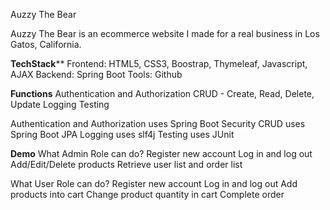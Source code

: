 Auzzy The Bear

Auzzy The Bear is an ecommerce website I made for a real business in Los Gatos, California. 

****Tech******Stack****
Frontend: HTML5, CSS3, Boostrap, Thymeleaf, Javascript, AJAX
Backend: Spring Boot
Tools: Github

**Functions**
Authentication and Authorization 
CRUD - Create, Read, Delete, Update
Logging
Testing 

Authentication and Authorization uses Spring Boot Security
CRUD uses Spring Boot JPA
Logging uses slf4j
Testing uses JUnit

**Demo**
What Admin Role can do?
Register new account
Log in and log out
Add/Edit/Delete products
Retrieve user list and order list

What User Role can do?
Register new account
Log in and log out
Add products into cart
Change product quantity in cart
Complete order
